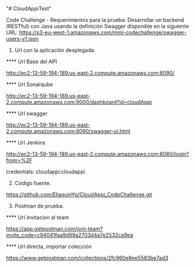 "# CloudAppiTest" 

Code Challenge - 
Requerimientos para la prueba:
Desarrollar un backend (RESTful) con Java usando la definición Swagger disponible en la siguiente URL:
https://s3-eu-west-1.amazonaws.com/mmi-codechallenge/swagger-users-v1.json

1) Url con la aplicación desplegada.

**** Url Base del API

http://ec2-13-59-194-189.us-east-2.compute.amazonaws.com:8090/ 

**** Url Sonarqube

http://ec2-13-59-194-189.us-east-2.compute.amazonaws.com:9000/dashboard?id=cloudAppi

**** Url swagger

http://ec2-13-59-194-189.us-east-2.compute.amazonaws.com:8090/swagger-ui.html

**** Url Jenkins

http://ec2-13-59-194-189.us-east-2.compute.amazonaws.com:8080/login?from=%2F 

credentials: cloudappi:cloudappi


2) Código fuente.

https://github.com/EliaquinYp/CloudAppi_CodeChallenge.git

3) Postman de prueba.

**** Url invitacion al team

https://app.getpostman.com/join-team?invite_code=c94041faa9d99a2703d4a7e2532ca9ea

**** Url directa, importar colección

https://www.getpostman.com/collections/2fc960e8ee5583be7ad3


